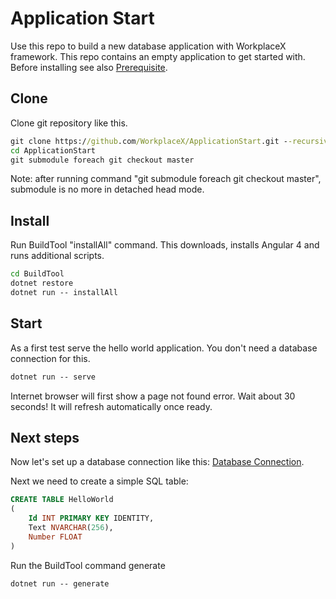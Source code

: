# Application Start

Use this repo to build a new database application with WorkplaceX framework. This repo contains an empty application to get started with. Before installing see also [Prerequisite](https://github.com/WorkplaceX/Framework/wiki/Prerequisite).

## Clone

Clone git repository like this.

```cmd
git clone https://github.com/WorkplaceX/ApplicationStart.git --recursive
cd ApplicationStart
git submodule foreach git checkout master
```

Note: after running command "git submodule foreach git checkout master", submodule is no more in detached head mode.

## Install
Run BuildTool "installAll" command. This downloads, installs Angular 4 and runs additional scripts.

```cmd
cd BuildTool
dotnet restore
dotnet run -- installAll
```	

## Start
As a first test serve the hello world application. You don't need a database connection for this.
```cmd
dotnet run -- serve
```	
	
Internet browser will first show a page not found error. Wait about 30 seconds! It will refresh automatically once ready.

## Next steps

Now let's set up a database connection like this: [Database Connection](https://github.com/WorkplaceX/Framework/wiki/Database-Connection).

Next we need to create a simple SQL table:

```sql
CREATE TABLE HelloWorld
(
	Id INT PRIMARY KEY IDENTITY,
  	Text NVARCHAR(256),
	Number FLOAT
)
```	

Run the BuildTool command generate

```cmd
dotnet run -- generate
```	


